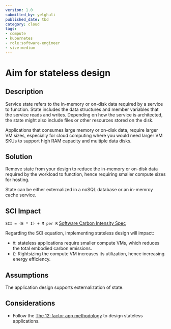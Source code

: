```yaml
---
version: 1.0
submitted_by: yelghali
published_date: tbd
category: cloud
tags: 
- compute
- kubernetes
- role:software-engineer
- size:medium
---
```


# Aim for stateless design

## Description
Service state refers to the in-memory or on-disk data required by a service to function. State includes the data structures and member variables that the service reads and writes. Depending on how the service is architected, the state might also include files or other resources stored on the disk. 

Applications that consumes large memory or on-disk data, require larger VM sizes, especially for cloud computing where you would need larger VM SKUs to support high RAM capacity and multiple data disks. 

## Solution
Remove state from your design to reduce the in-memory or on-disk data required by the workload to function, hence requiring smaller compute sizes for hosting.

State can be either externalized in a noSQL database or an in-memroy cache service.

## SCI Impact
`SCI = (E * I) + M per R`
[Software Carbon Intensity Spec](https://grnsft.org/sci)

Regarding the SCI equation, implementing stateless design will impact:

- `M`: stateless applications require smaller compute VMs, which reduces the total embodied carbon emissions.
- `E`: Rightsizing the compute VM increases its utilization, hence increasing energy efficiency.


## Assumptions
The application design supports externalization of state.

## Considerations
- Follow the [The 12-factor app methodology](https://12factor.net/) to design stateless applications.
